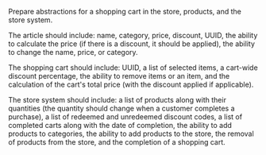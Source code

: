 Prepare abstractions for a shopping cart in the store, products, and the store system.

The article should include: name, category, price, discount, UUID, the ability to calculate the price (if there is a discount, it should be applied), the ability to change the name, price, or category.

The shopping cart should include: UUID, a list of selected items, a cart-wide discount percentage, the ability to remove items or an item, and the calculation of the cart's total price (with the discount applied if applicable).

The store system should include: a list of products along with their quantities (the quantity should change when a customer completes a purchase), a list of redeemed and unredeemed discount codes, a list of completed carts along with the date of completion, the ability to add products to categories, the ability to add products to the store, the removal of products from the store, and the completion of a shopping cart.
